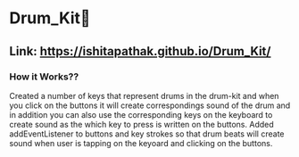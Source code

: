 # Drum_Kit🥁
## Link: https://ishitapathak.github.io/Drum_Kit/


### How it Works??
Created a number of keys that represent drums in the drum-kit and when you click on the buttons it will create correspondings sound of the drum and in addition you can also use the corresponding keys on the keyboard to create sound as the which key to press is written on the buttons.
Added addEventListener to buttons and key strokes so that drum beats will create sound when user is tapping on the keyoard and clicking on the buttons.
